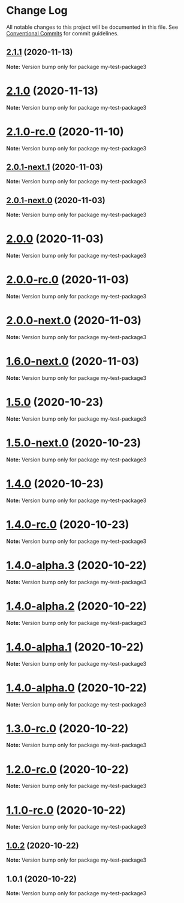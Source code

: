 # Change Log

All notable changes to this project will be documented in this file.
See [Conventional Commits](https://conventionalcommits.org) for commit guidelines.

## [2.1.1](https://github.com/vladar/lerna-repo/compare/my-test-package3@2.1.0...my-test-package3@2.1.1) (2020-11-13)

**Note:** Version bump only for package my-test-package3





# [2.1.0](https://github.com/vladar/lerna-repo/compare/my-test-package3@2.1.0-rc.0...my-test-package3@2.1.0) (2020-11-13)

**Note:** Version bump only for package my-test-package3





# [2.1.0-rc.0](https://github.com/vladar/lerna-repo/compare/my-test-package3@2.0.1-next.1...my-test-package3@2.1.0-rc.0) (2020-11-10)

**Note:** Version bump only for package my-test-package3






## [2.0.1-next.1](https://github.com/vladar/lerna-repo/compare/my-test-package3@2.0.1-next.0...my-test-package3@2.0.1-next.1) (2020-11-03)

**Note:** Version bump only for package my-test-package3





## [2.0.1-next.0](https://github.com/vladar/lerna-repo/compare/my-test-package3@2.0.0...my-test-package3@2.0.1-next.0) (2020-11-03)

**Note:** Version bump only for package my-test-package3





# [2.0.0](https://github.com/vladar/lerna-repo/compare/my-test-package3@2.0.0-rc.0...my-test-package3@2.0.0) (2020-11-03)

**Note:** Version bump only for package my-test-package3





# [2.0.0-rc.0](https://github.com/vladar/lerna-repo/compare/my-test-package3@2.0.0-next.0...my-test-package3@2.0.0-rc.0) (2020-11-03)

**Note:** Version bump only for package my-test-package3





# [2.0.0-next.0](https://github.com/vladar/lerna-repo/compare/my-test-package3@1.6.0-next.0...my-test-package3@2.0.0-next.0) (2020-11-03)

**Note:** Version bump only for package my-test-package3





# [1.6.0-next.0](https://github.com/vladar/lerna-repo/compare/my-test-package3@1.5.0...my-test-package3@1.6.0-next.0) (2020-11-03)

**Note:** Version bump only for package my-test-package3





# [1.5.0](https://github.com/vladar/lerna-repo/compare/my-test-package3@1.5.0-next.0...my-test-package3@1.5.0) (2020-10-23)

**Note:** Version bump only for package my-test-package3





# [1.5.0-next.0](https://github.com/vladar/lerna-repo/compare/my-test-package3@1.4.0...my-test-package3@1.5.0-next.0) (2020-10-23)

**Note:** Version bump only for package my-test-package3





# [1.4.0](https://github.com/vladar/lerna-repo/compare/my-test-package3@1.4.0-rc.0...my-test-package3@1.4.0) (2020-10-23)

**Note:** Version bump only for package my-test-package3





# [1.4.0-rc.0](https://github.com/vladar/lerna-repo/compare/my-test-package3@1.4.0-alpha.3...my-test-package3@1.4.0-rc.0) (2020-10-23)

**Note:** Version bump only for package my-test-package3





# [1.4.0-alpha.3](https://github.com/vladar/lerna-repo/compare/my-test-package3@1.4.0-alpha.2...my-test-package3@1.4.0-alpha.3) (2020-10-22)

**Note:** Version bump only for package my-test-package3





# [1.4.0-alpha.2](https://github.com/vladar/lerna-repo/compare/my-test-package3@1.4.0-alpha.1...my-test-package3@1.4.0-alpha.2) (2020-10-22)

**Note:** Version bump only for package my-test-package3





# [1.4.0-alpha.1](https://github.com/vladar/lerna-repo/compare/my-test-package3@1.4.0-alpha.0...my-test-package3@1.4.0-alpha.1) (2020-10-22)

**Note:** Version bump only for package my-test-package3





# [1.4.0-alpha.0](https://github.com/vladar/lerna-repo/compare/my-test-package3@1.3.0-rc.0...my-test-package3@1.4.0-alpha.0) (2020-10-22)

**Note:** Version bump only for package my-test-package3





# [1.3.0-rc.0](https://github.com/vladar/lerna-repo/compare/my-test-package3@1.2.0-rc.0...my-test-package3@1.3.0-rc.0) (2020-10-22)

**Note:** Version bump only for package my-test-package3





# [1.2.0-rc.0](https://github.com/vladar/lerna-repo/compare/my-test-package3@1.0.2...my-test-package3@1.2.0-rc.0) (2020-10-22)

**Note:** Version bump only for package my-test-package3





# [1.1.0-rc.0](https://github.com/vladar/lerna-repo/compare/my-test-package3@1.0.2...my-test-package3@1.1.0-rc.0) (2020-10-22)

**Note:** Version bump only for package my-test-package3






## [1.0.2](https://github.com/vladar/lerna-repo/compare/my-test-package3@1.0.1...my-test-package3@1.0.2) (2020-10-22)

**Note:** Version bump only for package my-test-package3





## 1.0.1 (2020-10-22)

**Note:** Version bump only for package my-test-package3

